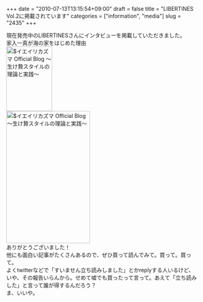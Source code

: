 +++
date = "2010-07-13T13:15:54+09:00"
draft = false
title = "LIBERTINES Vol.2に掲載されています"
categories = ["information", "media"]
slug = "2435"
+++

<p>現在発売中のLIBERTINESさんにインタビューを掲載していただきました。<br />
家入一真が海の家をはじめた理由<br />
<a href="/images/ameblo/blog_import_4f7a39a25bb20.jpg"><img src="/images/ameblo/blog_import_4f7a39a19b7d0.jpg"  alt="$イエイリカズマ Official Blog ～生け贄スタイルの理論と実践～" width="120" height="170" border="0" /></a><br />
<a href="/images/ameblo/blog_import_4f7a39a44eab3.png"><img src="/images/ameblo/blog_import_4f7a39a360c62.png"  alt="$イエイリカズマ Official Blog ～生け贄スタイルの理論と実践～" width="220" height="348" border="0" /></a><br />
ありがとうございました！<br />
他にも面白い記事がたくさんあるので、ぜひ買って読んでみて。買って。買って。<br />
よくtwitterなどで「すいません立ち読みしました」とかreplyする人いるけど、いや、その報告いらんから。せめて嘘でも買ったって言って。あえて「立ち読みした」と言って誰が得するんだろう？<br />
ま、いいや。</p>
